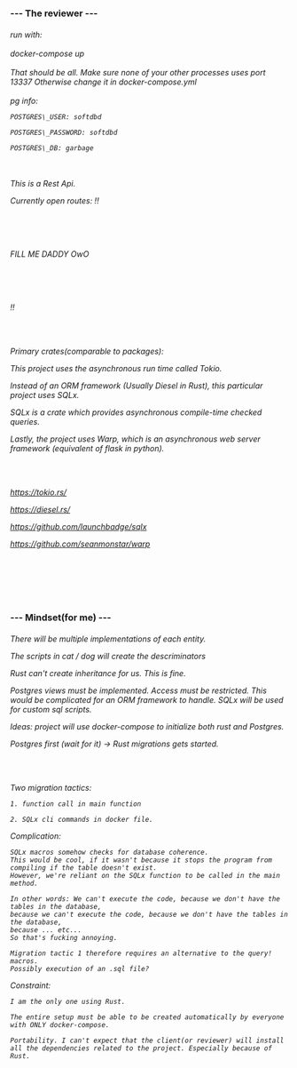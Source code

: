 
<h3>--- The reviewer ---</h3>

<h6>
run with: 
<br><br>
docker-compose up
<br><br>
That should be all. Make sure none of your other processes uses port 13337 Otherwise change it in docker-compose.yml
<br><br>
pg info:

    POSTGRES\_USER: softdbd 

    POSTGRES\_PASSWORD: softdbd 

    POSTGRES\_DB: garbage


<br><br>
This is a Rest Api.

Currently open routes:
!!

<br><br><br>


FILL ME DADDY OwO


<br><br><br>

!!


<br><br>

Primary crates(comparable to packages):

This project uses the asynchronous run time called Tokio. 

Instead of an ORM framework (Usually Diesel in Rust), this particular project uses SQLx. 

SQLx is a crate which provides asynchronous compile-time checked queries. 

Lastly, the project uses Warp, which is an asynchronous web server framework (equivalent of flask in python).

<br><br>


https://tokio.rs/ 

https://diesel.rs/ 

https://github.com/launchbadge/sqlx 

https://github.com/seanmonstar/warp

<br>
<br>
<br>
<br>



</h6>

<h3> --- Mindset(for me) --- </h3>


<h6>

There will be multiple implementations of each entity.

The scripts in cat / dog will create the descriminators

Rust can't create inheritance for us. This is fine.

Postgres views must be implemented. Access must be restricted. This would be complicated for an ORM framework to handle. SQLx will be used for custom sql scripts.

Ideas: project will use docker-compose to initialize both rust and Postgres.

Postgres first (wait for it) -\> Rust migrations gets started.

<br><br>

Two migration tactics: 

    1. function call in main function 
    
    2. SQLx cli commands in docker file.

Complication: 

    SQLx macros somehow checks for database coherence. 
    This would be cool, if it wasn't because it stops the program from compiling if the table doesn't exist. 
    However, we're reliant on the SQLx function to be called in the main method.

    In other words: We can't execute the code, because we don't have the tables in the database,
    because we can't execute the code, because we don't have the tables in the database,
    because ... etc...
    So that's fucking annoying.

    Migration tactic 1 therefore requires an alternative to the query! macros. 
    Possibly execution of an .sql file?

Constraint: 

    I am the only one using Rust.

    The entire setup must be able to be created automatically by everyone with ONLY docker-compose.

    Portability. I can't expect that the client(or reviewer) will install all the dependencies related to the project. Especially because of Rust.

</h6>